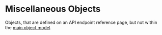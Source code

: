 # Miscellaneous Objects

Objects, that are defined on an API endpoint reference page, but not within the [main object model](https://developer.spotify.com/documentation/web-api/reference/object-model/).